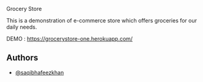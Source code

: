 Grocery Store

This is a demonstration of e-commerce store which offers groceries for our daily needs.

DEMO : https://grocerystore-one.herokuapp.com/


## Authors

- [@saqibhafeezkhan](https://www.github.com/saqibhafeezkhan)

